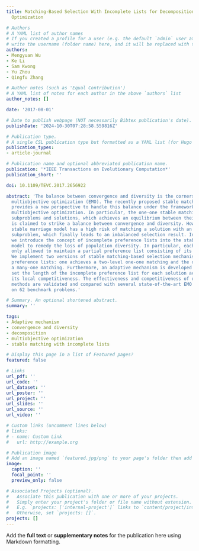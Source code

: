 ```yaml
---
title: Matching-Based Selection With Incomplete Lists for Decomposition Multiobjective
  Optimization

# Authors
# A YAML list of author names
# If you created a profile for a user (e.g. the default `admin` user at `content/authors/admin/`), 
# write the username (folder name) here, and it will be replaced with their full name and linked to their profile.
authors:
- Mengyuan Wu
- Ke Li
- Sam Kwong
- Yu Zhou
- Qingfu Zhang

# Author notes (such as 'Equal Contribution')
# A YAML list of notes for each author in the above `authors` list
author_notes: []

date: '2017-08-01'

# Date to publish webpage (NOT necessarily Bibtex publication's date).
publishDate: '2024-10-30T07:28:58.559816Z'

# Publication type.
# A single CSL publication type but formatted as a YAML list (for Hugo requirements).
publication_types:
- article-journal

# Publication name and optional abbreviated publication name.
publication: '*IEEE Transactions on Evolutionary Computation*'
publication_short: ''

doi: 10.1109/TEVC.2017.2656922

abstract: 'The balance between convergence and diversity is the cornerstone of evolutionary
  multiobjective optimization (EMO). The recently proposed stable matching-based selection
  provides a new perspective to handle this balance under the framework of decomposition
  multiobjective optimization. In particular, the one-one stable matching between
  subproblems and solutions, which achieves an equilibrium between their mutual preferences,
  is claimed to strike a balance between convergence and diversity. However, the original
  stable marriage model has a high risk of matching a solution with an unfavorable
  subproblem, which finally leads to an imbalanced selection result. In this paper,
  we introduce the concept of incomplete preference lists into the stable matching
  model to remedy the loss of population diversity. In particular, each solution is
  only allowed to maintain a partial preference list consisting of its favorite subproblems.
  We implement two versions of stable matching-based selection mechanisms with incomplete
  preference lists: one achieves a two-level one-one matching and the other obtains
  a many-one matching. Furthermore, an adaptive mechanism is developed to automatically
  set the length of the incomplete preference list for each solution according to
  its local competitiveness. The effectiveness and competitiveness of our proposed
  methods are validated and compared with several state-of-the-art EMO algorithms
  on 62 benchmark problems.'

# Summary. An optional shortened abstract.
summary: ''

tags:
- Adaptive mechanism
- convergence and diversity
- decomposition
- multiobjective optimization
- stable matching with incomplete lists

# Display this page in a list of Featured pages?
featured: false

# Links
url_pdf: ''
url_code: ''
url_dataset: ''
url_poster: ''
url_project: ''
url_slides: ''
url_source: ''
url_video: ''

# Custom links (uncomment lines below)
# links:
# - name: Custom Link
#   url: http://example.org

# Publication image
# Add an image named `featured.jpg/png` to your page's folder then add a caption below.
image:
  caption: ''
  focal_point: ''
  preview_only: false

# Associated Projects (optional).
#   Associate this publication with one or more of your projects.
#   Simply enter your project's folder or file name without extension.
#   E.g. `projects: ['internal-project']` links to `content/project/internal-project/index.md`.
#   Otherwise, set `projects: []`.
projects: []
---
```


Add the **full text** or **supplementary notes** for the publication here using Markdown formatting.
